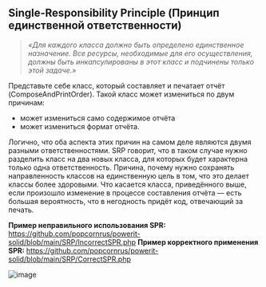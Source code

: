## Single-Responsibility Principle (Принцип единственной ответственности)

> *«Для каждого класса должно быть определено единственное назначение. Все ресурсы, необходимые для его осуществления, должны быть инкапсулированы в этот класс и подчинены только этой задаче.»*

Представьте себе класс, который составляет и печатает отчёт (ComposeAndPrintOrder). Такой класс может измениться по двум причинам:
* может измениться само содержимое отчёта
* может измениться формат отчёта.

Логично, что оба аспекта этих причин на самом деле являются двумя разными ответственностями. SRP говорит, что в таком случае нужно разделить класс на два новых класса, для которых будет характерна только одна ответственность. Причина, почему нужно сохранять направленность классов на единственную цель в том, что это делает классы более здоровыми. Что касается класса, приведённого выше, если произошло изменение в процессе составления отчёта — есть большая вероятность, что в негодность придёт код, отвечающий за печать.

**Пример неправильного использования SPR:**
https://github.com/popcornrus/powerit-solid/blob/main/SRP/IncorrectSPR.php
**Пример корректного применения SPR:**
https://github.com/popcornrus/powerit-solid/blob/main/SRP/CorrectSPR.php

![image](https://user-images.githubusercontent.com/32881606/216320479-900b8a2a-1ffa-4123-9e04-3489fd40e733.png)
